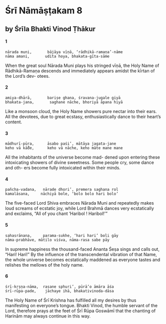 # Śrī Nāmāṣṭakam 8

## by Śrīla Bhakti Vinod Ṭhākur

#### 1

    nārada muni,       bājāya vīṇā, ‘rādhikā-ramaṇa’-nāme
    nāma amani,       udita hoya, bhakata-gīta-sāme

When the great soul Nārada Muni plays his stringed vīṇā, the Holy Name of Rādhikā-Ramaṇa descends and immediately appears amidst the kīrtan of the Lord’s dev- otees.

#### 2

    amiya-dhārā,       bariṣe ghana, śravana-jugale giyā
    bhakata-jana,       saghane nāche, bhoriyā āpana hiyā

Like a monsoon cloud, the Holy Name showers pure nectar into their ears. All the devotees, due to great ecstasy, enthusiastically dance to their heart’s content.

#### 3

    mādhurī-pūra,      āsabo paśi’, mātāya jagata-jane
    keho vā kā̐de,      keho vā nāche, keho māte mane mane

All the inhabitants of the universe become mad- dened upon entering these intoxicating showers of divine
sweetness. Some people cry, some dance and oth- ers become fully intoxicated within their minds.

#### 4

    pañcha-vadana,   nārade dhori’, premera saghana rol
    kamalāsana,     nāchiyā bole, ‘bolo bolo hari bolo’

The five-faced Lord Shiva embraces Nārada Muni and repeatedly makes loud screams of ecstatic joy, while Lord Brahmā dances very ecstatically and exclaims, “All of you chant ‘Haribol ! Haribol!’”

#### 5

    sahasrānana,     parama-sukhe, ‘hari hari’ boli gāy
    nāma-prabhāve, mātilo viśva, nāma-rasa sabe pāy

In supreme happiness the thousand-faced Ananta Śeṣa sings and calls out, “Hari! Hari!” By the influence of the transcendental vibration of that Name, the whole universe becomes ecstatically maddened as everyone tastes and relishes the mellows of the holy name.

#### 6

    śrī-kṛṣṇa-nāma,  rasane sphuri’, pūrā’o āmāra āśa
    śrī-rūpa-pade,    jāchaye ihā, bhakativinoda-dāsa

The Holy Name of Śrī Krishna has fulfilled all my desires by thus manifesting on everyone’s tongue. Bhakti Vinod, the humble servant of the Lord, therefore prays at the feet of Śrī Rūpa Goswāmī that the chanting of Harinām may always continue in this way.

